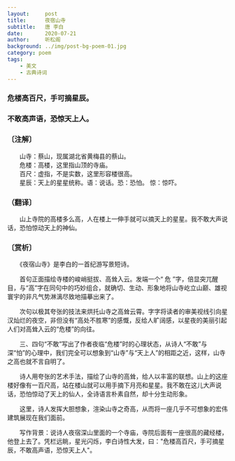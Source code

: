 ```yaml
---
layout:     post
title:      夜宿山寺
subtitle:   唐 李白
date:       2020-07-21
author:     听松阁
background: ../img/post-bg-poem-01.jpg
category: poem
tags:
    - 美文
    - 古典诗词
---
```



### 危楼高百尺，手可摘星辰。
### 不敢高声语，恐惊天上人。



### 〔注解〕
　　山寺：蔡山，现属湖北省黄梅县的蔡山。<br>
　　危楼：高楼，这里指山顶的寺庙。<br>
　　百尺：虚指，不是实数，这里形容楼很高。<br>
　　星辰：天上的星星统称。语：说话。恐：恐怕。 惊：惊吓。<br>
  
  
### （翻译〕
　　山上寺院的高楼多么高，人在楼上一伸手就可以摘天上的星星。我不敢大声说话，恐怕惊动天上的神仙。
  
  
### 〔赏析〕
　　《夜宿山寺》是李白的一首纪游写景短诗。
  
　　首句正面描绘寺楼的峻峭挺拔、高耸入云。发端一个“ 危 ”字，倍显突兀醒目，与“高”字在同句中的巧妙组合，就确切、生动、形象地将山寺屹立山巅、雄视寰宇的非凡气势淋漓尽致地描摹出来了。
  
　　次句以极其夸张的技法来烘托山寺之高耸云霄。字字将读者的审美视线引向星汉灿烂的夜空，非但没有“高处不胜寒”的感慨，反给人旷阔感，以星夜的美丽引起人们对高耸入云的“危楼”的向往。
  
　　三、四句“不敢”写出了作者夜临“危楼”时的心理状态，从诗人“不敢”与深“怕”的心理中，我们完全可以想象到“山寺”与“天上人”的相距之近，这样，山寺之高也就不言自明了。
  
　　诗人用夸张的艺术手法，描绘了山寺的高耸，给人以丰富的联想。山上的这座楼好像有一百尺高，站在楼山就可以用手摘下月亮和星星。我不敢在这儿大声说话，恐怕惊动了天上的仙人，全诗语言朴素自然，却十分生动形象。
  
　　这里，诗人发挥大胆想象，渲染山寺之奇高，从而将一座几乎不可想象的宏伟建筑展现在我们面前。
  
　　写作背景：说诗人夜宿深山里面的一个寺庙，寺院后面有一座很高的藏经楼，他登上去了。凭栏远眺，星光闪烁，李白诗性大发，曰："危楼高百尺，手可摘星辰，不敢高声语，恐惊天上人"。
